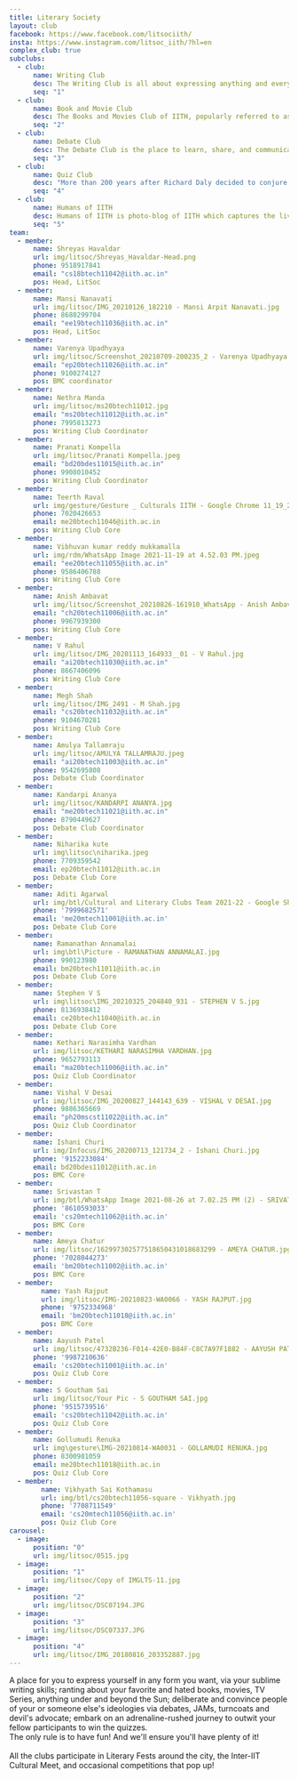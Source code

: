 ```yaml
---
title: Literary Society
layout: club
facebook: https://www.facebook.com/litsociith/
insta: https://www.instagram.com/litsoc_iith/?hl=en
complex_club: true
subclubs:
  - club:
      name: Writing Club
      desc: The Writing Club is all about expressing anything and everything in any language and form you desire. Our blog <a href = "https://theiithlexicon.wordpress.com" target = "_blank">LEXICON</a> encourages and showcases the writing by the IITH community and our yearly magazine has the best work by talented writers of IITH. We also love playing with words via games like Scrabble, Crosswords, Hangman, Mad-libs, etc, and our Word Game Nights make this a whole lot more fun!<br><br>
      seq: "1"
  - club:
      name: Book and Movie Club
      desc: The Books and Movies Club of IITH, popularly referred to as BMC, is well, the books and movies club. We discuss books, rant about movies, make up fun headcanons, and every now and then get together for a fun game night. It’s your casual platform to hang out, discuss, and get your latest fill on the greatest content out there. We plan annual visits to the Comic-Con at Hyderabad when we get the chance!
      seq: "2"
  - club:
      name: Debate Club
      desc: The Debate Club is the place to learn, share, and communicate about matters that matter. It is a place to take your stand, unravel topics using the knowledge of the past and future, all you know about them in the company of like-minded people. Develop the habit and culture of agreeing to disagree by being part of meaningful discussions, being a part of the debate club.
      seq: "3"
  - club:
      name: Quiz Club
      desc: "More than 200 years after Richard Daly decided to conjure up a new word to win a bet, quizzing remains one of the most popular activities in the world. It provides opportunities to bond with new people, it's a medium to share and learn new information, it gives you a platform to display your vast knowledge, and most importantly, it's just plain fun. We, the Quiz Club of IIT-H, would love nothing more than to share our exciting world with you, and look forward to seeing you during our sessions! We hold an annual Quiz League (LQL), and participate in various quiz competitions elsewhere. Prominently : Nihilanth (Inter IIT-IIM Quiz League), Interrobang (NALSAR’s Quizzing Fest)."
      seq: "4"
  - club:
      name: Humans of IITH
      desc: Humans of IITH is photo-blog of IITH which captures the lives and stories of IITH janta. We strongly believe that everyone has a story to tell, one just need to listen clearly. weather funny, or quirky, or inspirational, stories have an essence, which connects humans, bring them together on a common ground, and we are also searching around for one.
      seq: "5"
team:
  - member:
      name: Shreyas Havaldar
      url: img/litsoc/Shreyas_Havaldar-Head.png
      phone: 9518917841
      email: "cs18btech11042@iith.ac.in"
      pos: Head, LitSoc
  - member:
      name: Mansi Nanavati
      url: img/litsoc/IMG_20210126_182210 - Mansi Arpit Nanavati.jpg
      phone: 8688299704
      email: "ee19btech11036@iith.ac.in"
      pos: Head, LitSoc
  - member:
      name: Varenya Upadhyaya
      url: img/litsoc/Screenshot_20210709-200235_2 - Varenya Upadhyaya.jpg
      email: "ep20btech11026@iith.ac.in"
      phone: 9100274127
      pos: BMC coordinator
  - member:
      name: Nethra Manda
      url: img/litsoc/ms20btech11012.jpg
      email: "ms20btech11012@iith.ac.in"
      phone: 7995813273
      pos: Writing Club Coordinator
  - member:
      name: Pranati Kompella
      url: img/litsoc/Pranati Kompella.jpeg
      email: "bd20bdes11015@iith.ac.in"
      phone: 9908010452
      pos: Writing Club Coordinator
  - member:
      name: Teerth Raval
      url: img/gesture/Gesture _ Culturals IITH - Google Chrome 11_19_2021 4_02_10 PM.png
      phone: 7020426653
      email: me20btech11046@iith.ac.in
      pos: Writing Club Core
  - member:
      name: Vibhuvan kumar reddy mukkamalla
      url: img/rdm/WhatsApp Image 2021-11-19 at 4.52.03 PM.jpeg
      email: "ee20btech11055@iith.ac.in"
      phone: 9586406788
      pos: Writing Club Core
  - member:
      name: Anish Ambavat
      url: img/litsoc/Screenshot_20210826-161910_WhatsApp - Anish Ambavat.jpg
      email: "ch20btech11006@iith.ac.in"
      phone: 9967939300
      pos: Writing Club Core
  - member:
      name: V Rahul
      url: img/litsoc/IMG_20201113_164933__01 - V Rahul.jpg
      email: "ai20btech11030@iith.ac.in"
      phone: 8667406096
      pos: Writing Club Core
  - member:
      name: Megh Shah
      url: img/litsoc/IMG_2491 - M Shah.jpg
      email: "cs20btech11032@iith.ac.in"
      phone: 9104670281
      pos: Writing Club Core
  - member:
      name: Amulya Tallamraju
      url: img/litsoc/AMULYA TALLAMRAJU.jpeg
      email: "ai20btech11003@iith.ac.in"
      phone: 9542695808
      pos: Debate Club Coordinator
  - member:
      name: Kandarpi Ananya
      url: img/litsoc/KANDARPI ANANYA.jpg
      email: "me20btech11021@iith.ac.in"
      phone: 8790449627
      pos: Debate Club Coordinator
  - member:
      name: Niharika kute
      url: img\litsoc\niharika.jpeg
      phone: 7709359542
      email: ep20btech11012@iith.ac.in
      pos: Debate Club Core
  - member:
      name: Aditi Agarwal
      url: img/btl/Cultural and Literary Clubs Team 2021-22 - Google Sheets - Google Chrome 11_19_2021 3_53_22 PM.png
      phone: '7999682571'
      email: 'me20mtech11001@iith.ac.in'
      pos: Debate Club Core
  - member:
      name: Ramanathan Annamalai
      url: img\btl\Picture - RAMANATHAN ANNAMALAI.jpg
      phone: 990123980
      email: bm20btech11011@iith.ac.in
      pos: Debate Club Core
  - member:
      name: Stephen V S
      url: img\litsoc\IMG_20210325_204840_931 - STEPHEN V S.jpg
      phone: 8136938412
      email: ce20btech11040@iith.ac.in
      pos: Debate Club Core
  - member:
      name: Kethari Narasimha Vardhan
      url: img/litsoc/KETHARI NARASIMHA VARDHAN.jpg
      phone: 9652793113
      email: "ma20btech11006@iith.ac.in"
      pos: Quiz Club Coordinator
  - member:
      name: Vishal V Desai
      url: img/litsoc/IMG_20200827_144143_639 - VISHAL V DESAI.jpg
      phone: 9886365669
      email: "ph20mscst11022@iith.ac.in"
      pos: Quiz Club Coordinator
  - member:
      name: Ishani Churi
      url: img/Infocus/IMG_20200713_121734_2 - Ishani Churi.jpg
      phone: '9152233084'
      email: bd20bdes11012@iith.ac.in
      pos: BMC Core
  - member:
      name: Srivastan T
      url: img/btl/WhatsApp Image 2021-08-26 at 7.02.25 PM (2) - SRIVATSAN T.jpeg
      phone: '8610593033'
      email: 'cs20mtech11062@iith.ac.in'
      pos: BMC Core
  - member:
      name: Ameya Chatur
      url: img/litsoc/162997302577518650431018683299 - AMEYA CHATUR.jpg
      phone: '7028044273'
      email: 'bm20btech11002@iith.ac.in'
      pos: BMC Core
  - member:
        name: Yash Rajput
        url: img/litsoc/IMG-20210823-WA0066 - YASH RAJPUT.jpg
        phone: '9752334968'
        email: 'bm20btech11018@iith.ac.in'
        pos: BMC Core
  - member:
      name: Aayush Patel
      url: img/litsoc/4732B236-F014-42E0-B84F-C8C7A97F1882 - AAYUSH PATEL.jpeg
      phone: '9987210636'
      email: 'cs20btech11001@iith.ac.in'
      pos: Quiz Club Core
  - member:
      name: S Goutham Sai 
      url: img/litsoc/Your Pic - S GOUTHAM SAI.jpg
      phone: '9515739516'
      email: 'cs20btech11042@iith.ac.in'
      pos: Quiz Club Core
  - member:
      name: Gollumudi Renuka  
      url: img\gesture\IMG-20210814-WA0031 - GOLLAMUDI RENUKA.jpg
      phone: 8300981059
      email: me20btech11018@iith.ac.in
      pos: Quiz Club Core
  - member:
        name: Vikhyath Sai Kothamasu
        url: img/btl/cs20btech11056-square - Vikhyath.jpg
        phone: '7708711549'
        email: 'cs20mtech11056@iith.ac.in'
        pos: Quiz Club Core
carousel:
  - image:
      position: "0"
      url: img/litsoc/0515.jpg
  - image:
      position: "1"
      url: img/litsoc/Copy of IMGLTS-11.jpg
  - image:
      position: "2"
      url: img/litsoc/DSC07194.JPG
  - image:
      position: "3"
      url: img/litsoc/DSC07337.JPG
  - image:
      position: "4"
      url: img/litsoc/IMG_20180816_203352887.jpg
---
```


A place for you to express yourself in any form you want, via your sublime writing skills; ranting about your favorite and hated books, movies, TV Series, anything under and beyond the Sun; deliberate and convince people of your or someone else's ideologies via debates, JAMs, turncoats and devil's advocate; embark on an adrenaline-rushed journey to outwit your fellow participants to win the quizzes.
<br>
The only rule is to have fun! And we'll ensure you'll have plenty of it!
<br><br>
All the clubs participate in Literary Fests around the city, the Inter-IIT Cultural Meet, and occasional competitions that pop up!
